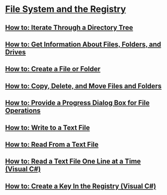 # [File System and the Registry](index.md)
## [How to: Iterate Through a Directory Tree](how-to-iterate-through-a-directory-tree.md)
## [How to: Get Information About Files, Folders, and Drives](how-to-get-information-about-files-folders-and-drives.md)
## [How to: Create a File or Folder](how-to-create-a-file-or-folder.md)
## [How to: Copy, Delete, and Move Files and Folders](how-to-copy-delete-and-move-files-and-folders.md)
## [How to: Provide a Progress Dialog Box for File Operations](how-to-provide-a-progress-dialog-box-for-file-operations.md)
## [How to: Write to a Text File](how-to-write-to-a-text-file.md)
## [How to: Read From a Text File](how-to-read-from-a-text-file.md)
## [How to: Read a Text File One Line at a Time (Visual C#)](how-to-read-a-text-file-one-line-at-a-time.md)
## [How to: Create a Key In the Registry (Visual C#)](how-to-create-a-key-in-the-registry.md)
